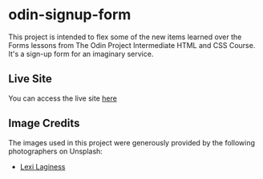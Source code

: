 # odin-signup-form

This project is intended to flex some of the new items learned over the Forms lessons from The Odin Project Intermediate HTML and CSS Course. It's a sign-up form for an imaginary service.

## Live Site

You can access the live site [here](TBD)

## Image Credits

The images used in this project were generously provided by the following photographers on Unsplash:

- [Lexi Laginess](https://unsplash.com/@lexilaginess)
